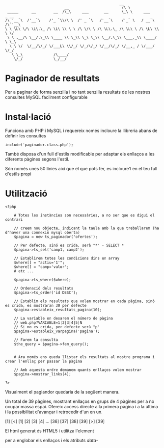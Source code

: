                                                         __                    
	                           __                        /\ \                   
	 _____      __        __  /\_\     ___       __      \_\ \     ___    _ __  
	/\ '__`\  /'__`\    /'_ `\\/\ \  /' _ `\   /'__`\    /'_` \   / __`\ /\`'__\
	\ \ \L\ \/\ \L\.\_ /\ \L\ \\ \ \ /\ \/\ \ /\ \L\.\_ /\ \L\ \ /\ \L\ \\ \ \/ 
	 \ \ ,__/\ \__/.\_\\ \____ \\ \_\\ \_\ \_\\ \__/.\_\\ \___,_\\ \____/ \ \_\ 
	  \ \ \/  \/__/\/_/ \/___L\ \\/_/ \/_/\/_/ \/__/\/_/ \/__,_ / \/___/   \/_/ 
	   \ \_\              /\____/                                               
	    \/_/              \_/__/                                




Paginador de resultats
======================

Per a paginar de forma senzilla i no tant senzilla resultats de les nostres consultes MySQL facilment configurable


Instal·lació
============

Funciona amb PHP i MySQL i requereix només incloure la llibreria abans de definir les consultes

    include('paginador.class.php');
    
També disposa d'un full d'estils modificable per adaptar els enllaços a les diferents pàgines segons l'estil.

Són només unes 50 línies així que el que pots fer, es incloure'l en el teu full d'estils propi


# Utilització

    <?php
    
        # Totes les instàncies son necessàries, a no ser que es digui el contrari
    
        // creem nou objecte, indicant la taula amb la que treballarem (ha d'haver una connexió mysql oberta)
        $pagina = new ts_paginador('ofertes'); 		
        
        // Per defecte, sinó es crida, serà "*" - SELECT * 
        $pagina->ts_sel('camp1, camp2');
        
        // Establirem totes les condicions dins un array
        $where[] = "actiu='1'";
        $where[] = "camp='valor';
        # etc ...
        
        $pagina->ts_where($where); 					
        
        // Ordenació dels resultats
        $pagina->ts_order('id DESC');
        
        // Establim els resultats que volem mostrar en cada pàgina, sinó es crida, es mostraran 30 per defecte
        $pagina->estableix_resultats_pagina(10); 	
        
        // La variable on desarem el número de pàgina
        // web.php?VARIABLE=1|2|3|4|5|N
        // Si no es crida, per defecte serà "p"
        $pagina->estableix_varpagina('pagina');
			
        // Farem la consulta    
        $the_query = $pagina->fem_query();

  
        # Ara només ens queda llistar els resultats al nostre programa i crear l'enllaç per passar la pàgina
        
        // Amb aquesta ordre demanem quants enllaços volem mostrar
        $pagina->mostrar_links(4);
        
    ?>
        
Visualment el pagiandor quedaria de la següent manera.

Un total de 39 pàgines, mostrant enllaços en grups de 4 pàgines per a no ocupar massa espai.
Ofereix access directe a la primera pàgina i a la última i la possibilitat d'avançar i retrocedir d'un en un.

[1] [<] [1] [2] [3] [4] ... [36] [37] [38] [39] [>] [39]

El html generat és HTML5 i utilitza l'element *<nav>* per a englobar els enllaços i els atributs *data-*





























